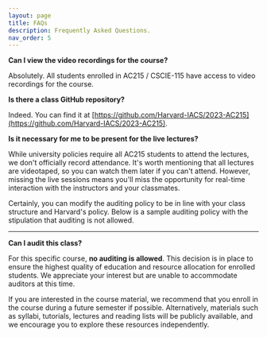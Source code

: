 ```yaml
---
layout: page
title: FAQs
description: Frequently Asked Questions.
nav_order: 5
---
```


**Can I view the video recordings for the course?**

Absolutely. All students enrolled in AC215 / CSCIE-115 have access to video recordings for the course.

**Is there a class GitHub repository?**

Indeed. You can find it at [https://github.com/Harvard-IACS/2023-AC215](https://github.com/Harvard-IACS/2023-AC215).

**Is it necessary for me to be present for the live lectures?**

While university policies require all AC215 students to attend the lectures, we don't officially record attendance. It's worth mentioning that all lectures are videotaped, so you can watch them later if you can't attend. However, missing the live sessions means you'll miss the opportunity for real-time interaction with the instructors and your classmates.



Certainly, you can modify the auditing policy to be in line with your class structure and Harvard's policy. Below is a sample auditing policy with the stipulation that auditing is not allowed.

---

**Can I audit this class?** 

For this specific course, **no auditing is allowed**. This decision is in place to ensure the highest quality of education and resource allocation for enrolled students. We appreciate your interest but are unable to accommodate auditors at this time.

If you are interested in the course material, we recommend that you enroll in the course during a future semester if possible. Alternatively, materials such as syllabi, tutorials, lectures and reading lists will be publicly available, and we encourage you to explore these resources independently.


